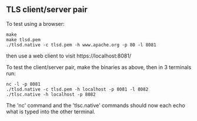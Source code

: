 TLS client/server pair
----------------------

To test using a browser:

    make
    make tlsd.pem
    ./tlsd.native -c tlsd.pem -h www.apache.org -p 80 -l 8081

then use a web client to visit https://localhost:8081/

To test the client/server pair, make the binaries as above, then in 3
terminals run:

    nc -l -p 8081
    ./tlsd.native -c tlsd.pem -h localhost -p 8081 -l 8082
    ./tlsc.native -h localhost -p 8082

The 'nc' command and the 'tlsc.native' commands should now each echo
what is typed into the other terminal.